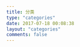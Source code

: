 ```yaml
---
title: 分类
type: "categories"
date: 2017-07-18 00:08:38
layout: "categories"
comments: false
---
```

